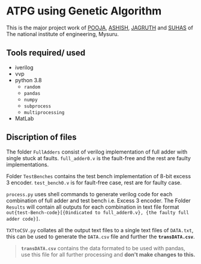 # ATPG using Genetic Algorithm
This is the major project work of [POOJA](), [ASHISH](), [JAGRUTH]() and [SUHAS](https://github.com/IamJezza) of The national institute of engineering, Mysuru. 

## Tools required/ used
* iverilog
* vvp
* python 3.8
  * `random`
  * `pandas`
  * `numpy` 
  * `subprocess`
  * `multiprocessing`
* MatLab

## Discription of files
The folder `FullAdders` consist of verilog implementation of full adder with single stuck at faults. `full_adder0.v` is the fault-free and the rest are faulty implementations. 

Folder `TestBenches` contains the test bench implementation of 8-bit excess 3 encoder. `test_bench0.v` is for fault-free case, rest are for faulty case. 

`process.py` uses shell commands to generate verilog code for each combination of full adder and test bench i.e. Excess 3 encoder. The  Folder `Results` will contain all outputs for each combination in text file format `out{test-Bench-code}[{0indicated to full_adder0.v}, {the faulty full adder code}]`. 

`TXTtoCSV.py` collates all the output text files to a single text files of `DATA.txt`, this can be used to generate the `DATA.csv` file and further the **`transDATA.csv`**. 
> **`transDATA.csv`** contains the data formated to be used with pandas, use this file for all further processing and **don't make changes to this.** 



